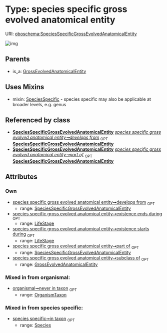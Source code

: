 
# Type: species specific gross evolved anatomical entity




URI: [oboschema:SpeciesSpecificGrossEvolvedAnatomicalEntity](http://purl.obolibrary.org/oboschema/SpeciesSpecificGrossEvolvedAnatomicalEntity)


![img](http://yuml.me/diagram/nofunky;dir:TB/class/[LifeStage]<existence%20ends%20during%200..1-++[SpeciesSpecificGrossEvolvedAnatomicalEntity],[LifeStage]<existence%20starts%20during%200..1-++[SpeciesSpecificGrossEvolvedAnatomicalEntity],[SpeciesSpecificGrossEvolvedAnatomicalEntity]<develops%20from%200..1-++[SpeciesSpecificGrossEvolvedAnatomicalEntity],[SpeciesSpecificGrossEvolvedAnatomicalEntity]<part%20of%200..1-++[SpeciesSpecificGrossEvolvedAnatomicalEntity],[GrossEvolvedAnatomicalEntity]<subclass%20of%200..1-++[SpeciesSpecificGrossEvolvedAnatomicalEntity],[SpeciesSpecificGrossEvolvedAnatomicalEntity]uses%20-.->[SpeciesSpecific],[GrossEvolvedAnatomicalEntity]^-[SpeciesSpecificGrossEvolvedAnatomicalEntity],[SpeciesSpecific],[Species],[OrganismTaxon],[LifeStage],[GrossEvolvedAnatomicalEntity])

## Parents

 *  is_a: [GrossEvolvedAnatomicalEntity](GrossEvolvedAnatomicalEntity.md)

## Uses Mixins

 *  mixin: [SpeciesSpecific](SpeciesSpecific.md) - species specific may also be applicable at broader levels, e.g. genus

## Referenced by class

 *  **[SpeciesSpecificGrossEvolvedAnatomicalEntity](SpeciesSpecificGrossEvolvedAnatomicalEntity.md)** *[species specific gross evolved anatomical entity➞develops from](species_specific_gross_evolved_anatomical_entity_develops_from.md)*  <sub>OPT</sub>  **[SpeciesSpecificGrossEvolvedAnatomicalEntity](SpeciesSpecificGrossEvolvedAnatomicalEntity.md)**
 *  **[SpeciesSpecificGrossEvolvedAnatomicalEntity](SpeciesSpecificGrossEvolvedAnatomicalEntity.md)** *[species specific gross evolved anatomical entity➞part of](species_specific_gross_evolved_anatomical_entity_part_of.md)*  <sub>OPT</sub>  **[SpeciesSpecificGrossEvolvedAnatomicalEntity](SpeciesSpecificGrossEvolvedAnatomicalEntity.md)**

## Attributes


### Own

 * [species specific gross evolved anatomical entity➞develops from](species_specific_gross_evolved_anatomical_entity_develops_from.md)  <sub>OPT</sub>
    * range: [SpeciesSpecificGrossEvolvedAnatomicalEntity](SpeciesSpecificGrossEvolvedAnatomicalEntity.md)
 * [species specific gross evolved anatomical entity➞existence ends during](species_specific_gross_evolved_anatomical_entity_existence_ends_during.md)  <sub>OPT</sub>
    * range: [LifeStage](LifeStage.md)
 * [species specific gross evolved anatomical entity➞existence starts during](species_specific_gross_evolved_anatomical_entity_existence_starts_during.md)  <sub>OPT</sub>
    * range: [LifeStage](LifeStage.md)
 * [species specific gross evolved anatomical entity➞part of](species_specific_gross_evolved_anatomical_entity_part_of.md)  <sub>OPT</sub>
    * range: [SpeciesSpecificGrossEvolvedAnatomicalEntity](SpeciesSpecificGrossEvolvedAnatomicalEntity.md)
 * [species specific gross evolved anatomical entity➞subclass of](species_specific_gross_evolved_anatomical_entity_subclass_of.md)  <sub>OPT</sub>
    * range: [GrossEvolvedAnatomicalEntity](GrossEvolvedAnatomicalEntity.md)

### Mixed in from organismal:

 * [organismal➞never in taxon](organismal_never_in_taxon.md)  <sub>OPT</sub>
    * range: [OrganismTaxon](OrganismTaxon.md)

### Mixed in from species specific:

 * [species specific➞in taxon](species_specific_in_taxon.md)  <sub>OPT</sub>
    * range: [Species](Species.md)
